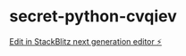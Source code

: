 # secret-python-cvqiev

[Edit in StackBlitz next generation editor ⚡️](https://stackblitz.com/~/github.com/ElianaLowy/secret-python-cvqiev)